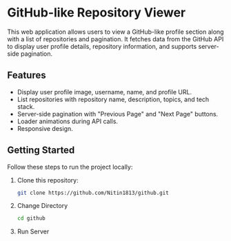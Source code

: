 # GitHub-like Repository Viewer

This web application allows users to view a GitHub-like profile section along with a list of repositories and pagination. It fetches data from the GitHub API to display user profile details, repository information, and supports server-side pagination.

## Features

- Display user profile image, username, name, and profile URL.
- List repositories with repository name, description, topics, and tech stack.
- Server-side pagination with "Previous Page" and "Next Page" buttons.
- Loader animations during API calls.
- Responsive design.

## Getting Started

Follow these steps to run the project locally:

1. Clone this repository:

   ```bash
   git clone https://github.com/Nitin1813/github.git
2. Change Directory
    ```bash
    cd github
3. Run Server
